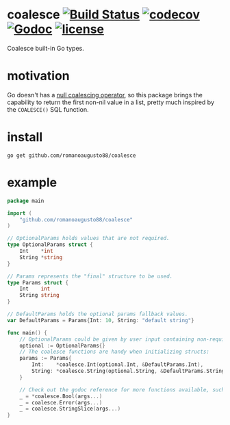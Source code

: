 # coalesce [![Build Status](https://travis-ci.com/romanodesouza/coalesce.svg?branch=master)](https://travis-ci.com/romanoaugusto88/coalesce) [![codecov](https://codecov.io/gh/romanoaugusto88/coalesce/branch/master/graph/badge.svg)](https://codecov.io/gh/romanoaugusto88/coalesce) [![Godoc](http://img.shields.io/badge/godoc-reference-blue.svg?style=flat)](https://godoc.org/github.com/romanoaugusto88/coalesce) [![license](http://img.shields.io/badge/license-MIT-red.svg?style=flat)](https://raw.githubusercontent.com/romanoaugusto88/coalesce/master/LICENSE)

Coalesce built-in Go types.

# motivation
Go doesn't has a [null coalescing operator](https://en.wikipedia.org/wiki/Null_coalescing_operator), so this package brings the capability to return the first non-nil value in a list, pretty much inspired by the `COALESCE()` SQL function.

# install
```
go get github.com/romanoaugusto88/coalesce
```

# example

```go
package main

import (
	"github.com/romanoaugusto88/coalesce"
)

// OptionalParams holds values that are not required.
type OptionalParams struct {
	Int    *int
	String *string
}

// Params represents the "final" structure to be used.
type Params struct {
	Int    int
	String string
}

// DefaultParams holds the optional params fallback values.
var DefaultParams = Params{Int: 10, String: "default string"}

func main() {
	// OptionalParams could be given by user input containing non-required field values.
	optional := OptionalParams{}
	// The coalesce functions are handy when initializing structs:
	params := Params{
		Int:    *coalesce.Int(optional.Int, &DefaultParams.Int),
		String: *coalesce.String(optional.String, &DefaultParams.String),
	}

	// Check out the godoc reference for more functions available, such as:
	_ = *coalesce.Bool(args...)
	_ = coalesce.Error(args...)
	_ = coalesce.StringSlice(args...)
}
```
